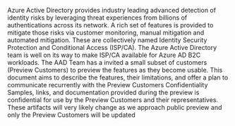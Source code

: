 Azure Active Directory provides industry leading advanced detection of identity risks by leveraging threat experiences from billions of authentications across its network.  A rich set of features is provided to mitigate those risks via customer monitoring, manual mitigation and automated mitigation.   These are collectively named Identity Security Protection and Conditional Access (ISP/CA).  The Azure Active Directory team is well on its way to make ISP/CA available for Azure AD B2C workloads.  The AAD Team has a invited a small subset of customers (Preview Customers) to preview the features as they become usable.  This document aims to describe the features, their limitations, and offer a plan to communicate recurrently with the Preview Customers
Confidentiality
Samples, links, and documentation provided during the preview is confidential for use by the Preview Customers and their representatives.  These artifacts will very likely change as we approach public preview and only the Preview Customers will be updated

